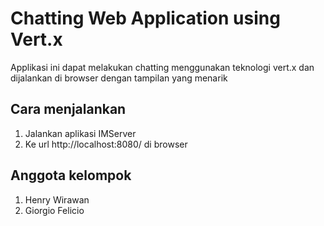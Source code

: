 # Chatting Web Application using Vert.x
Applikasi ini dapat melakukan chatting menggunakan teknologi vert.x dan dijalankan di browser dengan tampilan yang menarik

## Cara menjalankan
1. Jalankan aplikasi IMServer
2. Ke url http://localhost:8080/ di browser

## Anggota kelompok
1. Henry Wirawan
2. Giorgio Felicio
